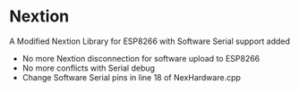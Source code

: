 # Nextion
A Modified Nextion Library for ESP8266 with Software Serial support added
- No more Nextion disconnection for software upload to ESP8266
- No more conflicts with Serial debug
- Change Software Serial pins in line 18 of NexHardware.cpp
